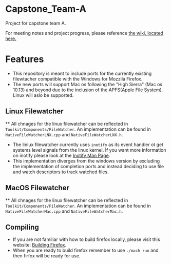# Capstone_Team-A
Project for capstone team A. 

For meeting notes and project progress, please reference [the wiki, located here.](https://github.com/gavin4/Capstone_Team-A/wiki)



# Features

* This repository is meant to include ports for the currently existing filewtacher compatible with the Windows for Mozzila Firefox.
* The new ports will support Mac os following the "High Sierra" (Mac os 10.13) and beyond due to the inclusion of the APFS(Apple File System). Linux will aslo be supported.


## Linux Filewatcher
** All chnages for the linux filewatcher can be reflected in `Toolkit/Components/FileWatcher`. An implementation can be found in `NativeFileWatcherLNX.cpp` and `NativeFileWatcherLNX.h`.

* The liniux filewatcher currently uses `inotify` as its event handler ot get systems level signals from the linux kernel. If you want more information on inotify please look at the [Inotify Man Page](http://man7.org/linux/man-pages/man7/inotify.7.html).  
* This implementation diverges from the windows version by excluding the implementation of completion ports and instead deciding to use file and watch descriptors to track watched files.

## MacOS Filewatcher
** All chnages for the linux filewatcher can be reflected in `Toolkit/Components/FileWatcher`. An implementation can be found in `NativeFileWatcherMac.cpp` and `NativeFileWatcherMac.h`.

## Compiling

* If you are not familiar with how to build firefox locally, please visit this website: [Building Firefox](https://developer.mozilla.org/en-US/docs/Mozilla/Developer_guide/Build_Instructions/Simple_Firefox_build).
* When you are ready to build firefox remember to use `./mach run` and then firfox will be ready for use.
